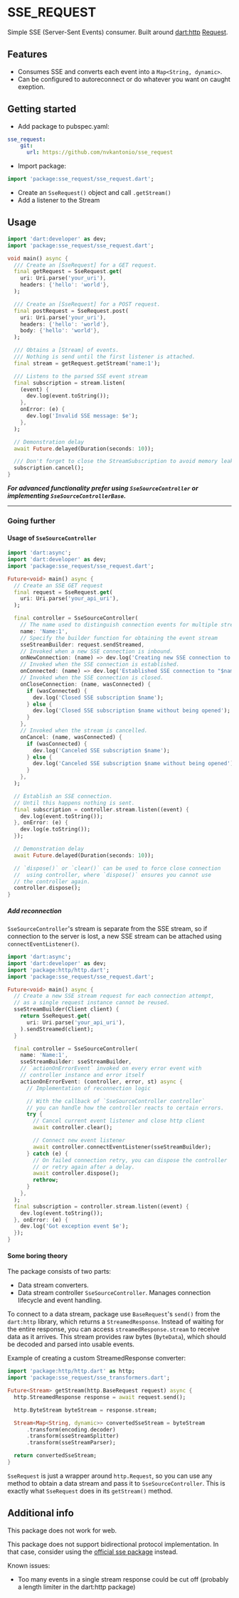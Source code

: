 # SSE_REQUEST

Simple SSE (Server-Sent Events) consumer.
Built around [dart:http](https://pub.dev/packages/http) [Request](https://pub.dev/documentation/http/latest/http/Request-class.html).

## Features

- Consumes SSE and converts each event into a `Map<String, dynamic>`.
- Can be configured to autoreconnect or do whatever you want on caught exeption.

## Getting started

- Add package to pubspec.yaml:
```yaml
sse_request:
    git:
      url: https://github.com/nvkantonio/sse_request
```

- Import package:
```dart
import 'package:sse_request/sse_request.dart';
```

- Create an `SseRequest()` object and call `.getStream()`
- Add a listener to the Stream

## Usage

```dart
import 'dart:developer' as dev;
import 'package:sse_request/sse_request.dart';

void main() async {
  /// Create an [SseRequest] for a GET request.
  final getRequest = SseRequest.get(
    uri: Uri.parse('your_uri'),
    headers: {'hello': 'world'},
  );

  /// Create an [SseRequest] for a POST request.
  final postRequest = SseRequest.post(
    uri: Uri.parse('your_uri'),
    headers: {'hello': 'world'},
    body: {'hello': 'world'},
  );

  /// Obtains a [Stream] of events.
  /// Nothing is send until the first listener is attached.
  final stream = getRequest.getStream('name:1');

  /// Listens to the parsed SSE event stream
  final subscription = stream.listen(
    (event) {
      dev.log(event.toString());
    },
    onError: (e) {
      dev.log('Invalid SSE message: $e');
    },
  );

  // Demonstration delay
  await Future.delayed(Duration(seconds: 10));

  /// Don't forget to close the StreamSubscription to avoid memory leaks.
  subscription.cancel();
}
```

***For advanced functionality prefer using `SseSourceController` or implementing `SseSourceControllerBase`.***

---

### Going further

#### Usage of `SseSourceController`

```dart
import 'dart:async';
import 'dart:developer' as dev;
import 'package:sse_request/sse_request.dart';

Future<void> main() async {
  // Create an SSE GET request
  final request = SseRequest.get(
    uri: Uri.parse('your_api_uri'),
  );

  final controller = SseSourceController(
    // The name used to distinguish connection events for multiple streams
    name: 'Name:1',
    // Specify the builder function for obtaining the event stream
    sseStreamBuilder: request.sendStreamed,
    // Invoked when a new SSE connection is inbound.
    onNewConnection: (name) => dev.log('Creating new SSE connection to "$name"'),
    // Invoked when the SSE connection is established.
    onConnected: (name) => dev.log('Established SSE connection to "$name"'),
    // Invoked when the SSE connection is closed.
    onCloseConnection: (name, wasConnected) {
      if (wasConnected) {
        dev.log('Closed SSE subscription $name');
      } else {
        dev.log('Closed SSE subscription $name without being opened');
      }
    },
    // Invoked when the stream is cancelled.
    onCancel: (name, wasConnected) {
      if (wasConnected) {
        dev.log('Canceled SSE subscription $name');
      } else {
        dev.log('Canceled SSE subscription $name without being opened');
      }
    },
  );

  // Establish an SSE connection.
  // Until this happens nothing is sent.
  final subscription = controller.stream.listen((event) {
    dev.log(event.toString());
  }, onError: (e) {
    dev.log(e.toString());
  });

  // Demonstration delay
  await Future.delayed(Duration(seconds: 10));

  // `dispose()` or `clear()` can be used to force close connection
  //  using controller, where `dispose()` ensures you cannot use
  // the controller again.
  controller.dispose();
}
```

##### Add reconnection

`SseSourceController`'s stream is separate from the SSE stream, so if connection to the server is lost, a new SSE stream can be attached using `connectEventListener()`.

```dart
import 'dart:async';
import 'dart:developer' as dev;
import 'package:http/http.dart';
import 'package:sse_request/sse_request.dart';

Future<void> main() async {
  // Create a new SSE stream request for each connection attempt,
  // as a single request instance cannot be reused.
  sseStreamBuilder(Client client) {
    return SseRequest.get(
      uri: Uri.parse('your_api_uri'),
    ).sendStreamed(client);
  }

  final controller = SseSourceController(
    name: 'Name:1',
    sseStreamBuilder: sseStreamBuilder,
    // `actionOnErrorEvent` invoked on every error event with
    // controller instance and error itself
    actionOnErrorEvent: (controller, error, st) async {
      // Implementation of reconnection logic

      // With the callback of `SseSourceController controller`
      // you can handle how the controller reacts to certain errors.
      try {
        // Cancel current event listener and close http client
        await controller.clear();

        // Connect new event listener
        await controller.connectEventListener(sseStreamBuilder);
      } catch (e) {
        // On failed connection retry, you can dispose the controller
        // or retry again after a delay.
        await controller.dispose();
        rethrow;
      }
    },
  );
  final subscription = controller.stream.listen((event) {
    dev.log(event.toString());
  }, onError: (e) {
    dev.log('Got exception event $e');
  });
}
```

#### Some boring theory

The package consists of two parts:
- Data stream converters.
- Data stream controller `SseSourceController`. Manages connection lifecycle and event handling.

To connect to a data stream, package use `BaseRequest`'s `send()` from the `dart:http` library, which returns a `StreamedResponse`. Instead of waiting for the entire response, you can access `streamedResponse.stream` to receive data as it arrives. This stream provides raw bytes (`ByteData`), which should be decoded and parsed into usable events.

Example of creating a custom StreamedResponse converter:

```dart
import 'package:http/http.dart' as http;
import 'package:sse_request/sse_transformers.dart';

Future<Stream> getStream(http.BaseRequest request) async {
  http.StreamedResponse response = await request.send();

  http.ByteStream byteStream = response.stream;

  Stream<Map<String, dynamic>> convertedSseStream = byteStream
      .transform(encoding.decoder)
      .transform(sseStreamSplitter)
      .transform(sseStreamParser);

  return convertedSseStream;
}
```

`SseRequest` is just a wrapper around `http.Request`, so you can use any method to obtain a data stream and pass it to `SseSourceController`. This is exactly what `SseRequest` does in its `getStream()` method.

## Additional info

This package does not work for web.

This package does not support bidirectional protocol implementation. In that case, consider using the [official sse package](https://pub.dev/packages/sse) instead.

Known issues:
- Too many events in a single stream response could be cut off (probably a length limiter in the dart:http package)